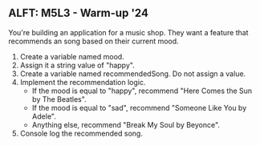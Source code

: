 ## ALFT: M5L3 - Warm-up '24

You're building an application for a music shop. They want a feature that recommends an song based on their current mood.

1. Create a variable named mood.
2. Assign it a string value of "happy".
3. Create a variable named recommendedSong. Do not assign a value.
4. Implement the recommendation logic.
   - If the mood is equal to "happy", recommend "Here Comes the Sun by The Beatles".
   - If the mood is equal to "sad", recommend "Someone Like You by Adele".
   - Anything else, recommend "Break My Soul by Beyonce".
5. Console log the recommended song.